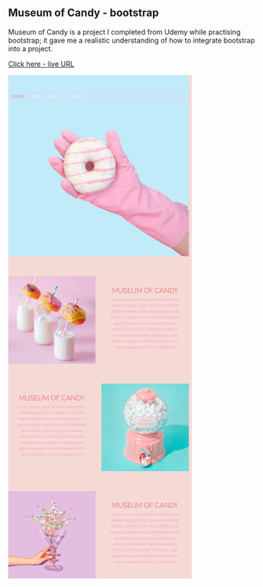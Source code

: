 ## Museum of Candy - bootstrap
Museum of Candy is a project I completed from Udemy while practising bootstrap; it gave me a realistic understanding of how to integrate bootstrap into a project.

[Click here - live URL](https://juveria-dalvi.github.io/Projects/MUSEUM%20OF%20CANDY/index.html)

<img src="imgs/Candy%20project.png">
